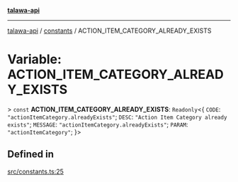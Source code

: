 [**talawa-api**](../../README.md)

***

[talawa-api](../../modules.md) / [constants](../README.md) / ACTION\_ITEM\_CATEGORY\_ALREADY\_EXISTS

# Variable: ACTION\_ITEM\_CATEGORY\_ALREADY\_EXISTS

\> `const` **ACTION\_ITEM\_CATEGORY\_ALREADY\_EXISTS**: `Readonly`\<\{ `CODE`: `"actionItemCategory.alreadyExists"`; `DESC`: `"Action Item Category already exists"`; `MESSAGE`: `"actionItemCategory.alreadyExists"`; `PARAM`: `"actionItemCategory"`; \}\>

## Defined in

[src/constants.ts:25](https://github.com/PalisadoesFoundation/talawa-api/blob/039b0f127fb8caa46d57186ab4b3bb27fe150903/src/constants.ts#L25)
